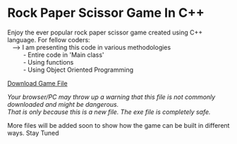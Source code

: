 # Rock Paper Scissor Game In C++

Enjoy the ever popular rock paper scissor game created using C++ language.
For fellow coders: <br>
&ensp;    --> I am presenting this code in various methodologies <br>
&emsp; &emsp;    - Entire code in 'Main class' <br>
&emsp; &emsp;   - Using functions <br>
&emsp; &emsp;   - Using Object Oriented Programming <br>

[Download Game File](https://github.com/ProxyHydra/Rock-Paper-Scissor-Cpp/raw/master/RPS%20Game.exe)

<i>Your browser/PC may throw up a warning that this file is not commonly downloaded and might be dangerous. </br> That is only because this is a new file. The exe file is completely safe.</i>

More files will be added soon to show how the game can be built in different ways. Stay Tuned
